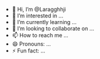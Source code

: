 - 👋 Hi, I’m @Laragghhji
- 👀 I’m interested in ...
- 🌱 I’m currently learning ...
- 💞️ I’m looking to collaborate on ...
- 📫 How to reach me ...
- 😄 Pronouns: ...
- ⚡ Fun fact: ...

<!---
Laragghhji/Laragghhji is a ✨ special ✨ repository because its `README.md` (this 
